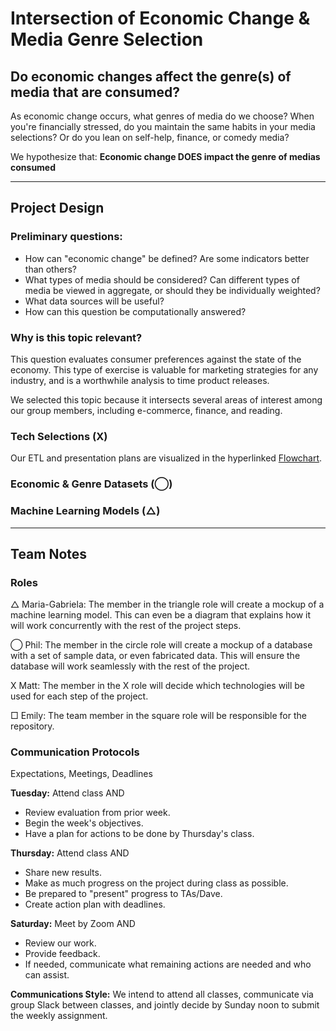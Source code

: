 # Intersection of Economic Change & Media Genre Selection
Do economic changes affect the genre(s) of media that are consumed?
-----

As economic change occurs, what genres of media do we choose? When you're financially stressed, do you maintain the same habits in your media selections? Or do you lean on self-help, finance, or comedy media? 

We hypothesize that: **Economic change DOES impact the genre of medias consumed**

-----
## Project Design 

### Preliminary questions: 
- How can "economic change" be defined? Are some indicators better than others? 
- What types of media should be considered? Can different types of media be viewed in aggregate, or should they be individually weighted?
- What data sources will be useful?
- How can this question be computationally answered?

### Why is this topic relevant?
This question evaluates consumer preferences against the state of the economy. This type of exercise is valuable for marketing strategies for any industry, and is a worthwhile analysis to time product releases. 

We selected this topic because it intersects several areas of interest among our group members, including e-commerce, finance, and reading.

### Tech Selections (X)
Our ETL and presentation plans are visualized in the hyperlinked [Flowchart](https://github.com/emilymcdaniel/Final_Project/blob/main/Final%20Project_Flow%20Chart.pdf).

### Economic & Genre Datasets (◯)

### Machine Learning Models (△)

-----

## Team Notes

### Roles

△ Maria-Gabriela: The member in the triangle role will create a mockup of a machine learning model. This can even be a diagram that explains how it will work concurrently with the rest of the project steps.

◯ Phil: The member in the circle role will create a mockup of a database with a set of sample data, or even fabricated data. This will ensure the database will work seamlessly with the rest of the project.

X  Matt: The member in the X role will decide which technologies will be used for each step of the project.

□  Emily: The team member in the square role will be responsible for the repository.


### Communication Protocols
Expectations, Meetings, Deadlines

**Tuesday:**
Attend class AND
- Review evaluation from prior week.
- Begin the week's objectives.
- Have a plan for actions to be done by Thursday's class.

**Thursday:**
Attend class AND
- Share new results.
- Make as much progress on the project during class as possible.
- Be prepared to "present" progress to TAs/Dave.
- Create action plan with deadlines.

**Saturday:**
Meet by Zoom AND
- Review our work.
- Provide feedback.
- If needed, communicate what remaining actions are needed and who can assist.

**Communications Style:**
We intend to attend all classes, communicate via group Slack between classes, and jointly decide by Sunday noon to submit the weekly assignment.
